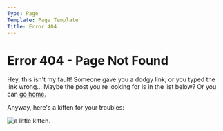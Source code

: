 ```yaml
---
Type: Page
Template: Page Template
Title: Error 404
---
```


# Error 404 - Page Not Found

Hey, this isn't my fault! Someone gave you a dodgy link, or you typed the link wrong... Maybe the post you're looking for is in the list below? Or you can [go home.](/)

Anyway, here's a kitten for your troubles:

![a little kitten.](https://images.unsplash.com/photo-1513977055326-8ae6272d90a7?w=1000)
